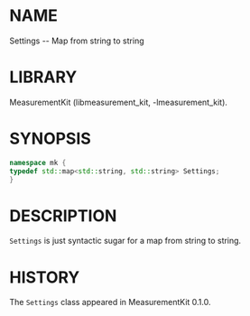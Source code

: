 # NAME
Settings -- Map from string to string

# LIBRARY
MeasurementKit (libmeasurement_kit, -lmeasurement_kit).

# SYNOPSIS
```C++
namespace mk {
typedef std::map<std::string, std::string> Settings;
}
```

# DESCRIPTION

`Settings` is just syntactic sugar for a map from string to string.

# HISTORY

The `Settings` class appeared in MeasurementKit 0.1.0.
